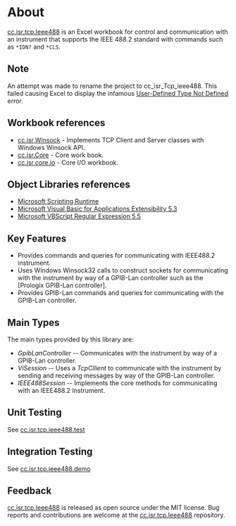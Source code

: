# About

[cc.isr.tcp.Ieee488] is an Excel workbook for control and communication with an instrument that supports the IEEE 488.2 standard with commands such as `*IDN?` and `*CLS`.

## Note
An attempt was made to rename the project to cc_isr_Tcp_ieee488. This failed causing Excel to display the infamous [User-Defined Type Not Defined] error.

## Workbook references

* [cc.isr.Winsock] - Implements TCP Client and Server classes with Windows Winsock API.
* [cc.isr.Core] - Core work book.
* [cc.isr.core.io] - Core I/O workbook.

## Object Libraries references

* [Microsoft Scripting Runtime]
* [Microsoft Visual Basic for Applications Extensibility 5.3]
* [Microsoft VBScript Regular Expression 5.5]

## Key Features

* Provides commands and queries for communicating with IEEE488.2 instrument.
* Uses Windows Winsock32 calls to construct sockets for communicating with the instrument by way of a GPIB-Lan controller such as the [Prologix GPIB-Lan controller].
* Provides GPIB-Lan commands and queries for communicating with the GPIB-Lan controller.

## Main Types

The main types provided by this library are:

* _GpibLanController_ -- Communicates with the instrument by way of a GPIB-Lan controller.
* _ViSession_ -- Uses a _TcpCllient_ to communicate with the instrument by sending and receiving messages by way of the GPIB-Lan controller.
* _IEEE488Session_ -- Implements the core methods for communicating with an IEEE488.2 Instrument.

## Unit Testing

See [cc.isr.tcp.ieee488.test]

## Integration Testing

See [cc.isr.tcp.ieee488.demo]

## Feedback

[cc.isr.tcp.Ieee488] is released as open source under the MIT license.
Bug reports and contributions are welcome at the [cc.isr.tcp.Ieee488] repository.

[cc.isr.tcp.ieee488]: https://github.com/ATECoder/vba.tcp.ieee488
[cc.isr.tcp.ieee488.test]: https://github.com/ATECoder/vba.tcp.ieee488/src/test
[cc.isr.tcp.ieee488.demo]: https://github.com/ATECoder/vba.tcp.ieee488/src/demo

[cc.isr.winsock]: https://github.com/ATECoder/vba.winsock/src/

[cc.isr.Core]: https://github.com/ATECoder/vba.core
[cc.isr.core.io]: https://github.com/ATECoder/vba.core/src/io
[cc.isr.test.fx]: https://github.com/ATECoder/vba.core/src/testfx

[unit test]: ./unit.test.lnk
[deploy]: ./deploy.ps1
[localize]: ./localize.ps1

[ISR]: https://www.integratedscientificresources.com

[Microsoft Scripting Runtime]: c:\windows\system32\scrrun.dll
[Microsoft Visual Basic for Applications Extensibility 5.3]: <c:/program&#32;files/common&#32;files/microsoft&#32;shared/vba/vba7.1/vbeui.dll>
[Microsoft VBScript Regular Expression 5.5]: <c:/windows/system32/vbscript.dll/3>

[User-Defined Type Not Defined]: https://stackoverflow.com/questions/19680402/compile-throws-a-user-defined-type-not-defined-error-but-does-not-go-to-the-of#:~:text=So%20the%20solution%20is%20to%20declare%20every%20referenced,objXML%20As%20Variant%20Set%20objXML%20%3D%20CreateObject%20%28%22MSXML2.DOMDocument%22%29
